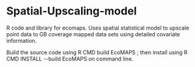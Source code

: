 # Spatial-Upscaling-model
R code and library for ecomaps. Uses spatial statistical model to upscale point data to GB coverage mapped data sets using detailed covariate information.

Build the source code using R CMD build EcoMAPS ; then install using R CMD INSTALL --build EcoMAPS on command line. 
